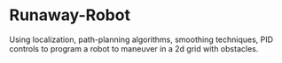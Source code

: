 # Runaway-Robot
Using localization, path-planning algorithms, smoothing techniques, PID controls to program a robot to maneuver in a 2d grid with obstacles.
